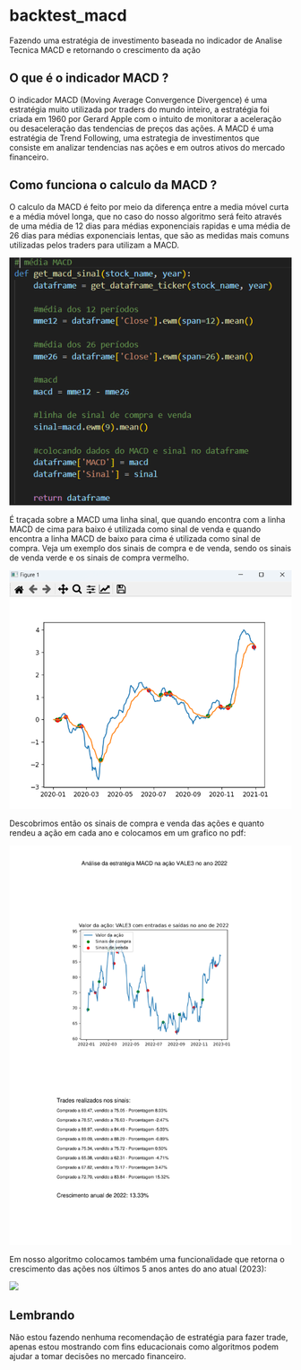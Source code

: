 # backtest_macd
Fazendo uma estratégia de investimento baseada no indicador de Analise Tecnica MACD e retornando o crescimento da ação


## O que é o indicador MACD ?
O indicador MACD (Moving Average Convergence Divergence) é uma estratégia muito utilizada por traders do mundo inteiro, a estratégia foi criada em 1960 por Gerard Apple com o intuito de monitorar a aceleração ou desaceleração das tendencias de preços das ações. A MACD é uma estratégia de Trend Following, uma estrategia de investimentos que consiste em analizar tendencias nas ações e em outros ativos do mercado financeiro.

## Como funciona o calculo da MACD ?
O calculo da MACD é feito por meio da diferença entre a media móvel curta e a média móvel longa, que no caso do nosso algoritmo será feito através de uma média de 12 dias para médias exponenciais rapidas e uma média de 26 dias para médias exponenciais lentas, que são as medidas mais comuns utilizadas pelos traders para utilizam a MACD.

<img src="/sinais/Captura de tela 2023-07-30 164914.png">

É traçada sobre a MACD uma linha sinal, que quando encontra com a linha MACD de cima para baixo é utilizada como sinal de venda e quando encontra a linha MACD de baixo para cima é utilizada como sinal de compra. Veja um exemplo dos sinais de compra e de venda, sendo os sinais de venda verde e os sinais de compra vermelho.

<img src="/sinais/sinalex.png">

Descobrimos então os sinais de compra e venda das ações e quanto rendeu a ação em cada ano e colocamos em um grafico no pdf:

<img src="/pdfs/VALE3-2022.pdf">

Em nosso algoritmo colocamos também uma funcionalidade que retorna o crescimento das ações nos últimos 5 anos antes do ano atual (2023):

<img src="/pdfs_2018_2020/VALE3_2018_2020.pdf">

## Lembrando
Não estou fazendo nenhuma recomendação de estratégia para fazer trade, apenas estou mostrando com fins educacionais como algoritmos podem ajudar a tomar decisões no mercado financeiro.

